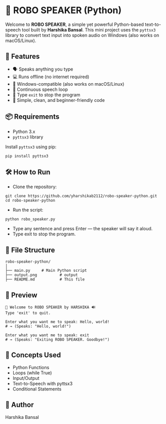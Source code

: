 # 🤖 ROBO SPEAKER (Python)
Welcome to **ROBO SPEAKER**, a simple yet powerful Python-based text-to-speech tool built by **Harshika Bansal**. This mini project uses the `pyttsx3` library to convert text input into spoken audio on Windows (also works on macOS/Linux).

## 🚀 Features
- 🗣️ Speaks anything you type
- 💻 Runs offline (no internet required)
- 🎯 Windows-compatible (also works on macOS/Linux)
- 🔁 Continuous speech loop
- 🛑 Type `exit` to stop the program
- 🧠 Simple, clean, and beginner-friendly code

## 📦 Requirements

- Python 3.x
- `pyttsx3` library

Install `pyttsx3` using pip:
```
pip install pyttsx3
```

## 🛠️ How to Run
- Clone the repository:
```
git clone https://github.com/yharshikab2112/robo-speaker-python.git
cd robo-speaker-python
```
- Run the script:
```
python robo_speaker.py
```
- Type any sentence and press Enter — the speaker will say it aloud.
- Type exit to stop the program.

## 📁 File Structure
```
robo-speaker-python/
│
├── main.py     # Main Python script
├── output.png          # output
├── README.md           # This file
```

## 📸 Preview
```
🤖 Welcome to ROBO SPEAKER by HARSHIKA 🔊
Type 'exit' to quit.

Enter what you want me to speak: Hello, world!
# → (Speaks: "Hello, world!")

Enter what you want me to speak: exit
# → (Speaks: "Exiting ROBO SPEAKER. Goodbye!")
```

## 🧠 Concepts Used
- Python Functions
- Loops (while True)
- Input/Output
- Text-to-Speech with pyttsx3
- Conditional Statements

## 📌 Author
Harshika Bansal
